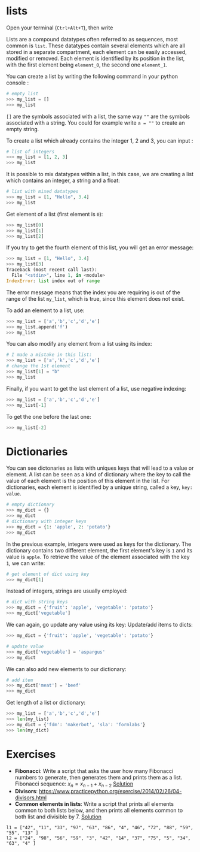 # lists

Open your terminal (`Ctrl+Alt+T`), then write 

Lists are a compound datatypes often referred to as sequences, most common is `list`. These datatypes contain several elements which are all stored in a separate compartment, each element can be easily accessed, modified or removed. Each element is identified by its position in the list, with the first element being `element_0`, the second one `element_1`.

You can create a list by writing the following command in your python console :

```python
# empty list
>>> my_list = []
>>> my_list
```
`[]` are the symbols associated with a list, the same way `""` are the symbols associated with a string. You could for example write `a = ""` to create an empty string.

To create a list which already contains the integer 1, 2 and 3, you can input :
```python
# list of integers
>>> my_list = [1, 2, 3]
>>> my_list
```
It is possible to mix datatypes within a list, in this case, we are creating a list which contains an integer, a string and a float:
```python
# list with mixed datatypes
>>> my_list = [1, "Hello", 3.4]
>>> my_list
```
Get element of a list (first element is `0`):
```python
>>> my_list[0] 
>>> my_list[1]
>>> my_list[2]
```
If you try to get the fourth element of this list, you will get an error message:
```python
>>> my_list = [1, "Hello", 3.4]
>>> my_list[3]
Traceback (most recent call last):
  File "<stdin>", line 1, in <module>
IndexError: list index out of range
```
The error message means that the index you are requiring is out of the range of the list `my_list`, which is true, since this element does not exist.

To add an element to a list, use:
```python
>>> my_list = ['a','b','c','d','e']
>>> my_list.append('f')
>>> my_list
```
You can also modify any element from a list using its index:
```python
# I made a mistake in this list:
>>> my_list = ['a','k','c','d','e']
# change the 1st element    
>>> my_list[1] = "b" 
>>> my_list         
```
Finally, if you want to get the last element of a list, use negative indexing:
```python
>>> my_list = ['a','b','c','d','e']
>>> my_list[-1]
```
To get the one before the last one:
```python
>>> my_list[-2]
```

# Dictionaries

You can see dictonaries as lists with uniques keys that will lead to a value or element. 
A list can be seen as a kind of dictionary where the key to call the value of each element is the position of this element in the list.
For dictionaries, each element is identified by a unique string, called a key, `key: value`.

```python
# empty dictionary
>>> my_dict = {}
>>> my_dict
# dictionary with integer keys
>>> my_dict = {1: 'apple', 2: 'potato'}
>>> my_dict
```
In the previous example, integers were used as keys for the dictionary. The dictionary contains two different element, the first element's key is `1` and its value is `apple`.
To retrieve the value of the element associated with the key `1`, we can write:

```python
# get element of dict using key
>>> my_dict[1]
```

Instead of integers, strings are usually employed: 

```python
# dict with string keys
>>> my_dict = {'fruit': 'apple', 'vegetable': 'potato'}
>>> my_dict['vegetable']
```

We can again, go update any value using its key:
Update/add items to dicts:

```python
>>> my_dict = {'fruit': 'apple', 'vegetable': 'potato'}

# update value
>>> my_dict['vegetable'] = 'aspargus'
>>> my_dict
```
We can also add new elements to our dictionary:
```python
# add item
>>> my_dict['meat'] = 'beef'  
>>> my_dict
```

Get length of a list or dictionary:
```python
>>> my_list = ['a','b','c','d','e']
>>> len(my_list)
>>> my_dict = {'fdm': 'makerbot', 'sla': 'formlabs'}
>>> len(my_dict)
```

# Exercises

  * **Fibonacci**: Write a script that asks the user how many Fibonacci numbers to generate, then generates them and prints them as a list. Fibonacci sequence: $x_n = x_{n-1} + x_{n-2}$
  [Solution](./examples/ex_fibonacci.py)
  * **Divisors**: https://www.practicepython.org/exercise/2014/02/26/04-divisors.html
  * **Common elements in lists**: Write a script that prints all elements common to both lists below, and then prints all elements common to both list and divisible by 7. 
  [Solution](./examples/ex_listcommon.py)
  ```
  l1 = ["42", "11", "33", "97", "63", "86", "4", "46", "72", "88", "59", "55", "13" ]
  l2 = ["24", "98", "56", "59", "3", "42", "14", "37", "75", "5", "34", "63", "4" ]
  ```